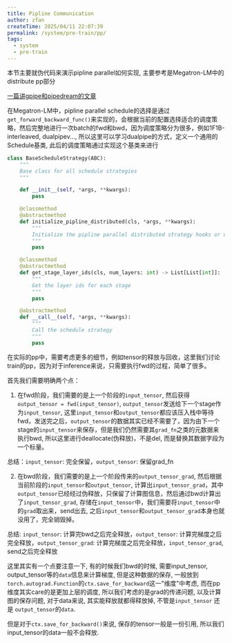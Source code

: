 ```yaml
---
title: Pipline Communication
author: zfan
createTime: 2025/04/11 22:07:39
permalink: /system/pre-train/pp/
tags:
  - system
  - pre-train
---
```


本节主要就伪代码来演示pipline parallel如何实现, 主要参考是Megatron-LM中的distribute pp部分

[一篇讲gpipe和pipedream的文章](https://developer.aliyun.com/article/1644595)

在Megatron-LM中，pipline parallel schedule的选择是通过`get_forward_backward_func()`来实现的，会根据当前的配置选择适合的调度策略，然后完整地进行一次batch的fwd和bwd，因为调度策略分为很多，例如1F1B-interleaved, dualpipev..., 所以这里可以学习dualpipe的方式，定义一个通用的Schedule基类, 此后的调度策略通过实现这个基类来进行

```python
class BaseScheduleStrategy(ABC):
    """
    Base class for all schedule strategies
    """

    def __init__(self, *args, **kwargs):
        pass

    @classmethod
    @abstractmethod
    def initialize_pipline_distributed(cls, *args, **kwargs):
        """
        Initialize the pipline parallel distributed strategy hooks or utils
        """
        pass

    @classmethod
    @abstractmethod
    def get_stage_layer_ids(cls, num_layers: int) -> List[List[int]]:
        """
        Get the layer ids for each stage
        """
        pass

    @abstractmethod
    def __call__(self, *args, **kwargs):
        """
        Call the schedule strategy
        """
        pass
```

在实际的pp中，需要考虑更多的细节，例如tensor的释放与回收，这里我们讨论train的pp，因为对于inference来说，只需要执行fwd的过程，简单了很多。

首先我们需要明确两个点：

1. 在fwd阶段，我们需要的是上一个阶段的`input_tensor`, 然后获得`output_tensor = fwd(input_tensor)`, `output_tensor`发送给下一个stage作为`input_tensor`, 这里`input_tensor`和`output_tensor`都应该压入栈中等待fwd，发送完之后，`output_tensor`的数据其实已经不需要了，因为由下一个stage的`input_tensor`来保存，但是我们仍然需要其`grad_fn`之类的元数据来执行bwd, 所以这里进行deallocate(伪释放)，不是del, 而是替换其数据字段为一个标量。

总结：`input_tensor`: 完全保留，`output_tensor`: 保留grad_fn

2. 在bwd阶段，我们需要的是上一个阶段传来的`output_tensor_grad`, 然后根据当前阶段的`input_tensor`和`output_tensor`, 计算出`input_tensor_grad`，其中`output_tensor`已经经过伪释放，只保留了计算图信息，然后通过bwd计算出了`input_tensor_grad`, 存储在`input_tensor`中，我们需要将`input_tensor`中的`grad`取出来，send出去, 之后`input_tensor`和`output_tensor_grad`本身也就没用了，完全销毁掉。

总结: `input_tensor`: 计算完bwd之后完全释放，`output_tensor`: 计算完梯度之后完全释放，`output_tensor_grad`: 计算完梯度之后完全释放，`input_tensor_grad`, send之后完全释放

这里其实有一个点要注意一下, 有的时候我们bwd的时候, 需要input_tensor, output_tensor等的`data`信息来计算梯度, 但是这种数据的保存, 一般放到`torch.autograd.Function`的`ctx.save_for_backward`这一"维度"中考虑, 而在pp维度其实care的是更加上层的调度, 所以我们考虑的是grad的传递问题, 以及计算图的保存问题, 对于data来说, 其实能释放就都得释放掉, 不管是`input_tensor` 还是 `output_tensor`的`data`.

但是对于`ctx.save_for_backward()`来说, 保存的tensor一般是一份引用, 所以我们input_tensor的data一般不会释放.
